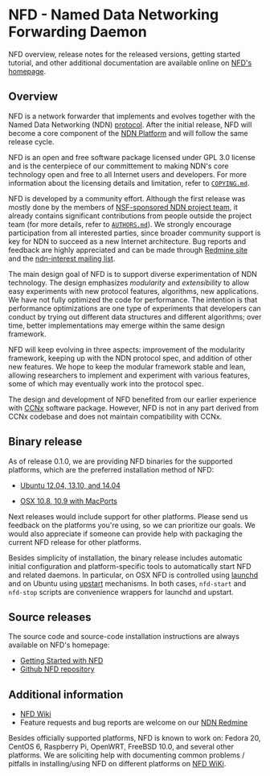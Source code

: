 NFD - Named Data Networking Forwarding Daemon
=============================================

NFD overview, release notes for the released versions, getting started tutorial, and other
additional documentation are available online on
[NFD's homepage](http://named-data.net/doc/NFD/).

## Overview

NFD is a network forwarder that implements and evolves together with the Named Data
Networking (NDN) [protocol](http://named-data.net/doc/ndn-tlv/).  After the initial
release, NFD will become a core component of the
[NDN Platform](http://named-data.net/codebase/platform/) and will follow the same release
cycle.

NFD is an open and free software package licensed under GPL 3.0 license and is the
centerpiece of our committement to making NDN's core technology open and free to all
Internet users and developers.  For more information about the licensing details and
limitation, refer to
[`COPYING.md`](https://github.com/named-data/NFD/blob/master/COPYING.md).

NFD is developed by a community effort.  Although the first release was mostly done by the
members of [NSF-sponsored NDN project team](http://named-data.net/project/participants/),
it already contains significant contributions from people outside the project team (for
more details, refer to [`AUTHORS.md`](https://github.com/named-data/NFD/blob/master/AUTHORS.md)).
We strongly encourage participation from all interested parties, since broader community
support is key for NDN to succeed as a new Internet architecture.  Bug reports and
feedback are highly appreciated and can be made through
[Redmine site](http://redmine.named-data.net/projects/nfd) and the
[ndn-interest mailing list](http://www.lists.cs.ucla.edu/mailman/listinfo/ndn-interest).

The main design goal of NFD is to support diverse experimentation of NDN technology.  The
design emphasizes *modularity* and *extensibility* to allow easy experiments with new
protocol features, algorithms, new applications.  We have not fully optimized the code for
performance.  The intention is that performance optimizations are one type of experiments
that developers can conduct by trying out different data structures and different
algorithms; over time, better implementations may emerge within the same design framework.

NFD will keep evolving in three aspects: improvement of the modularity framework, keeping
up with the NDN protocol spec, and addition of other new features. We hope to keep the
modular framework stable and lean, allowing researchers to implement and experiment
with various features, some of which may eventually work into the protocol spec.

The design and development of NFD benefited from our earlier experience with
[CCNx](http://www.ccnx.org) software package.  However, NFD is not in any part derived from
CCNx codebase and does not maintain compatibility with CCNx.

Binary release
--------------

As of release 0.1.0, we are providing NFD binaries for the supported platforms, which are
the preferred installation method of NFD:

- [Ubuntu 12.04, 13.10, and 14.04](http://named-data.net/doc/NFD/current/FAQ.html#how-to-start-using-ndn-ppa-repository-on-ubuntu-linux)

- [OSX 10.8, 10.9 with MacPorts](http://named-data.net/doc/NFD/current/FAQ.html#how-to-start-using-ndn-macports-repository-on-osx)

Next releases would include support for other platforms.  Please send us feedback on the
platforms you're using, so we can prioritize our goals.  We would also appreciate if
someone can provide help with packaging the current NFD release for other platforms.

Besides simplicity of installation, the binary release includes automatic initial
configuration and platform-specific tools to automatically start NFD and related daemons.
In particular, on OSX NFD is controlled using
[launchd](https://github.com/named-data/NFD/tree/master/contrib/osx-launchd) and on Ubuntu
using [upstart](https://github.com/named-data/NFD/tree/master/contrib/upstart) mechanisms.
In both cases, `nfd-start` and `nfd-stop` scripts are convenience wrappers for launchd and
upstart.

Source releases
---------------

The source code and source-code installation instructions are always available on NFD's homepage:

- [Getting Started with NFD](http://named-data.net/doc/NFD/current/getting-started.html)
- [Github NFD repository](https://github.com/named-data/NFD)

Additional information
----------------------

- [NFD Wiki](http://redmine.named-data.net/projects/nfd/wiki/)
- Feature requests and bug reports are welcome on our
  [NDN Redmine](http://redmine.named-data.net/projects/nfd)

Besides officially supported platforms, NFD is known to work on: Fedora 20, CentOS 6,
Raspberry Pi, OpenWRT, FreeBSD 10.0, and several other platforms.  We are soliciting help
with documenting common problems / pitfalls in installing/using NFD on different platforms
on [NFD WiKi](http://redmine.named-data.net/projects/nfd/wiki/Wiki#Installation-experiences-for-selected-platforms).
